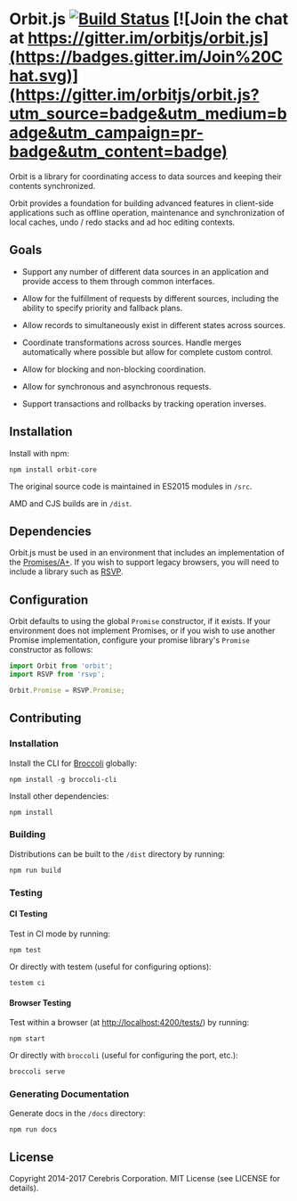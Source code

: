 # Orbit.js [![Build Status](https://secure.travis-ci.org/orbitjs/orbit-core.png?branch=master)](http://travis-ci.org/orbitjs/orbit-core) [![Join the chat at https://gitter.im/orbitjs/orbit.js](https://badges.gitter.im/Join%20Chat.svg)](https://gitter.im/orbitjs/orbit.js?utm_source=badge&utm_medium=badge&utm_campaign=pr-badge&utm_content=badge)

Orbit is a library for coordinating access to data sources and keeping their
contents synchronized.

Orbit provides a foundation for building advanced features in client-side
applications such as offline operation, maintenance and synchronization of local
caches, undo / redo stacks and ad hoc editing contexts.

## Goals

* Support any number of different data sources in an application and
  provide access to them through common interfaces.

* Allow for the fulfillment of requests by different sources, including
  the ability to specify priority and fallback plans.

* Allow records to simultaneously exist in different states across sources.

* Coordinate transformations across sources. Handle merges automatically
  where possible but allow for complete custom control.

* Allow for blocking and non-blocking coordination.

* Allow for synchronous and asynchronous requests.

* Support transactions and rollbacks by tracking operation inverses.

## Installation

Install with npm:

```
npm install orbit-core
```

The original source code is maintained in ES2015 modules in `/src`.

AMD and CJS builds are in `/dist`.

## Dependencies

Orbit.js must be used in an environment that includes an implementation of the
[Promises/A+](http://promises-aplus.github.io/promises-spec/). If you wish to
support legacy browsers, you will need to include a library such as
[RSVP](https://github.com/tildeio/rsvp.js).

## Configuration

Orbit defaults to using the global `Promise` constructor, if it exists. If your
environment does not implement Promises, or if you wish to use another Promise
implementation, configure your promise library's `Promise` constructor as
follows:

```javascript
import Orbit from 'orbit';
import RSVP from 'rsvp';

Orbit.Promise = RSVP.Promise;
```

## Contributing

### Installation

Install the CLI for [Broccoli](https://github.com/broccolijs/broccoli) globally:

```
npm install -g broccoli-cli
```

Install other dependencies:

```
npm install
```

### Building

Distributions can be built to the `/dist` directory by running:

```
npm run build
```

### Testing

#### CI Testing

Test in CI mode by running:

```
npm test
```

Or directly with testem (useful for configuring options):

```
testem ci
```

#### Browser Testing

Test within a browser
(at [http://localhost:4200/tests/](http://localhost:4200/tests/)) by running:

```
npm start
```

Or directly with `broccoli` (useful for configuring the port, etc.):

```
broccoli serve
```

### Generating Documentation

Generate docs in the `/docs` directory:

```
npm run docs
```

## License

Copyright 2014-2017 Cerebris Corporation. MIT License (see LICENSE for details).
